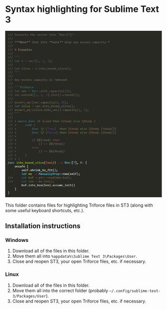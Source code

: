 # Syntax highlighting for Sublime Text 3
![banner](../img/st3.PNG)

This folder contains files for highlighting Triforce files in ST3 (along with some useful keyboard shortcuts, etc.).

## Installation instructions
### Windows
1. Download all of the files in this folder.
2. Move them all into `%appdata%\Sublime Text 3\Packages\User`.
3. Close and reopen ST3, your open Triforce files, etc. if necessary.

### Linux
1. Download all of the files in this folder.
2. Move them all into the correct folder (probably `~/.config/sublime-text-3/Packages/User`).
3. Close and reopen ST3, your open Triforce files, etc. if necessary.

